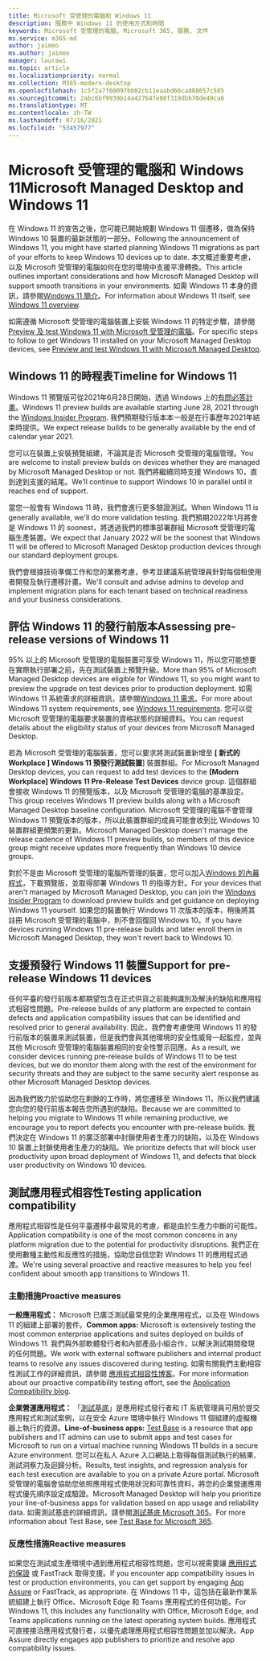 ```yaml
---
title: Microsoft 受管理的電腦和 Windows 11
description: 服務中 Windows 11 的使用方式和時間
keywords: Microsoft 受管理的電腦, Microsoft 365, 服務, 文件
ms.service: m365-md
author: jaimeo
ms.author: jaimeo
manager: laurawi
ms.topic: article
ms.localizationpriority: normal
ms.collection: M365-modern-desktop
ms.openlocfilehash: 1c5f2a7f60097bb02cb11eaabd66cad88657c505
ms.sourcegitcommit: 2abc6bf9939b14a427647e88f319dbb70de49ca6
ms.translationtype: MT
ms.contentlocale: zh-TW
ms.lasthandoff: 07/16/2021
ms.locfileid: "53457977"
---
```

# <a name="microsoft-managed-desktop-and-windows-11"></a><span data-ttu-id="b42ad-104">Microsoft 受管理的電腦和 Windows 11</span><span class="sxs-lookup"><span data-stu-id="b42ad-104">Microsoft Managed Desktop and Windows 11</span></span>

<span data-ttu-id="b42ad-105">在 Windows 11 的宣告之後，您可能已開始規劃 Windows 11 個遷移，做為保持 Windows 10 裝置的最新狀態的一部分。</span><span class="sxs-lookup"><span data-stu-id="b42ad-105">Following the announcement of Windows 11, you might have started planning Windows 11 migrations as part of your efforts to keep Windows 10 devices up to date.</span></span> <span data-ttu-id="b42ad-106">本文概述重要考慮，以及 Microsoft 受管理的電腦如何在您的環境中支援平滑轉換。</span><span class="sxs-lookup"><span data-stu-id="b42ad-106">This article outlines important considerations and how Microsoft Managed Desktop will support smooth transitions in your environments.</span></span> <span data-ttu-id="b42ad-107">如需 Windows 11 本身的資訊，請參閱[Windows 11 簡介](/windows/whats-new/windows-11)。</span><span class="sxs-lookup"><span data-stu-id="b42ad-107">For information about Windows 11 itself, see [Windows 11 overview](/windows/whats-new/windows-11).</span></span>

<span data-ttu-id="b42ad-108">如需遵循 Microsoft 受管理的電腦裝置上安裝 Windows 11 的特定步驟，請參閱[Preview 及 test Windows 11 with Microsoft 受管理的電腦](../working-with-managed-desktop/test-win11-mmd.md)。</span><span class="sxs-lookup"><span data-stu-id="b42ad-108">For specific steps to follow to get Windows 11 installed on your Microsoft Managed Desktop devices, see [Preview and test Windows 11 with Microsoft Managed Desktop](../working-with-managed-desktop/test-win11-mmd.md).</span></span>

## <a name="timeline-for-windows-11"></a><span data-ttu-id="b42ad-109">Windows 11 的時程表</span><span class="sxs-lookup"><span data-stu-id="b42ad-109">Timeline for Windows 11</span></span>

<span data-ttu-id="b42ad-110">Windows 11 預覽版可從2021年6月28日開始，透過 Windows 上的[有問必答計畫](/windows-insider/)。</span><span class="sxs-lookup"><span data-stu-id="b42ad-110">Windows 11 preview builds are available starting June 28, 2021 through the [Windows Insider Program](/windows-insider/).</span></span> <span data-ttu-id="b42ad-111">我們預期發行版本本一般是在行事歷年2021年結束時提供。</span><span class="sxs-lookup"><span data-stu-id="b42ad-111">We expect release builds to be generally available by the end of calendar year 2021.</span></span>

<span data-ttu-id="b42ad-112">您可以在裝置上安裝預覽組建，不論其是否 Microsoft 受管理的電腦管理。</span><span class="sxs-lookup"><span data-stu-id="b42ad-112">You are welcome to install preview builds on devices whether they are managed by Microsoft Managed Desktop or not.</span></span> <span data-ttu-id="b42ad-113">我們將繼續同時支援 Windows 10，直到達到支援的結尾。</span><span class="sxs-lookup"><span data-stu-id="b42ad-113">We’ll continue to support Windows 10 in parallel until it reaches end of support.</span></span>

<span data-ttu-id="b42ad-114">當您一般會有 Windows 11 時，我們會進行更多驗證測試。</span><span class="sxs-lookup"><span data-stu-id="b42ad-114">When Windows 11 is generally available, we'll do more validation testing.</span></span> <span data-ttu-id="b42ad-115">我們預期2022年1月將會是 Windows 11 的 soonest，將透過我們的標準部署群組 Microsoft 受管理的電腦生產裝置。</span><span class="sxs-lookup"><span data-stu-id="b42ad-115">We expect that January 2022 will be the soonest that Windows 11 will be offered to Microsoft Managed Desktop production devices through our standard deployment groups.</span></span>

<span data-ttu-id="b42ad-116">我們會根據技術準備工作和您的業務考慮，參考並建議系統管理員針對每個租使用者開發及執行遷移計畫。</span><span class="sxs-lookup"><span data-stu-id="b42ad-116">We'll consult and advise admins to develop and implement migration plans for each tenant based on technical readiness and your business considerations.</span></span>

## <a name="assessing-pre-release-versions-of-windows-11"></a><span data-ttu-id="b42ad-117">評估 Windows 11 的發行前版本</span><span class="sxs-lookup"><span data-stu-id="b42ad-117">Assessing pre-release versions of Windows 11</span></span>

<span data-ttu-id="b42ad-118">95% 以上的 Microsoft 受管理的電腦裝置可享受 Windows 11，所以您可能想要在實際執行部署之前，先在測試裝置上預覽升級。</span><span class="sxs-lookup"><span data-stu-id="b42ad-118">More than 95% of Microsoft Managed Desktop devices are eligible for Windows 11, so you might want to preview the upgrade on test devices prior to production deployment.</span></span> <span data-ttu-id="b42ad-119">如需 Windows 11 系統需求的詳細資訊，請參閱[Windows 11 需求](/windows/whats-new/windows-11-requirements)。</span><span class="sxs-lookup"><span data-stu-id="b42ad-119">For more about Windows 11 system requirements, see [Windows 11 requirements](/windows/whats-new/windows-11-requirements).</span></span> <span data-ttu-id="b42ad-120">您可以從 Microsoft 受管理的電腦要求裝置的資格狀態的詳細資料。</span><span class="sxs-lookup"><span data-stu-id="b42ad-120">You can request details about the eligibility status of your devices from Microsoft Managed Desktop.</span></span>

<span data-ttu-id="b42ad-121">若為 Microsoft 受管理的電腦裝置，您可以要求將測試裝置新增至 **\[ 新式的 Workplace \] Windows 11 預發行測試裝置**] 裝置群組。</span><span class="sxs-lookup"><span data-stu-id="b42ad-121">For Microsoft Managed Desktop devices, you can request to add test devices to the **\[Modern Workplace\] Windows 11 Pre-Release Test Devices** device group.</span></span> <span data-ttu-id="b42ad-122">這個群組會接收 Windows 11 的預覽版本，以及 Microsoft 受管理的電腦的基準設定。</span><span class="sxs-lookup"><span data-stu-id="b42ad-122">This group receives Windows 11 preview builds along with a Microsoft Managed Desktop baseline configuration.</span></span> <span data-ttu-id="b42ad-123">Microsoft 受管理的電腦不會管理 Windows 11 預覽版本的版本，所以此裝置群組的成員可能會收到比 Windows 10 裝置群組更頻繁的更新。</span><span class="sxs-lookup"><span data-stu-id="b42ad-123">Microsoft Managed Desktop doesn't manage the release cadence of Windows 11 preview builds, so members of this device group might receive updates more frequently than Windows 10 device groups.</span></span>

<span data-ttu-id="b42ad-124">對於不是由 Microsoft 受管理的電腦所管理的裝置，您可以加入[Windows 的內幕程式](/windows-insider/)，下載預覽版，並取得部署 Windows 11 的指導方針。</span><span class="sxs-lookup"><span data-stu-id="b42ad-124">For your devices that aren't managed by Microsoft Managed Desktop, you can join the [Windows Insider Program](/windows-insider/) to download preview builds and get guidance on deploying Windows 11 yourself.</span></span> <span data-ttu-id="b42ad-125">如果您的裝置執行 Windows 11 次版本的版本，稍後將其註冊 Microsoft 受管理的電腦中，則不會回復回 Windows 10。</span><span class="sxs-lookup"><span data-stu-id="b42ad-125">If you have devices running Windows 11 pre-release builds and later enroll them in Microsoft Managed Desktop, they won't revert back to Windows 10.</span></span>

## <a name="support-for-pre-release-windows-11-devices"></a><span data-ttu-id="b42ad-126">支援預發行 Windows 11 裝置</span><span class="sxs-lookup"><span data-stu-id="b42ad-126">Support for pre-release Windows 11 devices</span></span>

<span data-ttu-id="b42ad-127">任何平臺的發行前版本都期望包含在正式供貨之前能夠識別及解決的缺陷和應用程式相容性問題。</span><span class="sxs-lookup"><span data-stu-id="b42ad-127">Pre-release builds of any platform are expected to contain defects and application compatibility issues that can be identified and resolved prior to general availability.</span></span> <span data-ttu-id="b42ad-128">因此，我們會考慮使用 Windows 11 的發行前版本的裝置來測試裝置，但是我們會與其他環境的安全性威脅一起監控，並與其他 Microsoft 受管理的電腦裝置相同的安全性警示回應。</span><span class="sxs-lookup"><span data-stu-id="b42ad-128">As a result, we consider devices running pre-release builds of Windows 11 to be test devices, but we do monitor them along with the rest of the environment for security threats and they are subject to the same security alert response as other Microsoft Managed Desktop devices.</span></span>

<span data-ttu-id="b42ad-129">因為我們致力於協助您在剩餘的工作時，將您遷移至 Windows 11，所以我們建議您向您的發行前版本報告您所遇到的缺陷。</span><span class="sxs-lookup"><span data-stu-id="b42ad-129">Because we are committed to helping you migrate to Windows 11 while remaining productive, we encourage you to report defects you encounter with pre-release builds.</span></span> <span data-ttu-id="b42ad-130">我們決定在 Windows 11 的廣泛部署中封鎖使用者生產力的缺陷，以及在 Windows 10 裝置上封鎖使用者生產力的缺陷。</span><span class="sxs-lookup"><span data-stu-id="b42ad-130">We prioritize defects that will block user productivity upon broad deployment of Windows 11, and defects that block user productivity on Windows 10 devices.</span></span>

## <a name="testing-application-compatibility"></a><span data-ttu-id="b42ad-131">測試應用程式相容性</span><span class="sxs-lookup"><span data-stu-id="b42ad-131">Testing application compatibility</span></span>

<span data-ttu-id="b42ad-132">應用程式相容性是任何平臺遷移中最常見的考慮，都是由於生產力中斷的可能性。</span><span class="sxs-lookup"><span data-stu-id="b42ad-132">Application compatibility is one of the most common concerns in any platform migration due to the potential for productivity disruptions.</span></span> <span data-ttu-id="b42ad-133">我們正在使用數種主動性和反應性的措施，協助您自信您對 Windows 11 的應用程式過渡。</span><span class="sxs-lookup"><span data-stu-id="b42ad-133">We're using several proactive and reactive measures to help you feel confident about smooth app transitions to Windows 11.</span></span>

### <a name="proactive-measures"></a><span data-ttu-id="b42ad-134">主動措施</span><span class="sxs-lookup"><span data-stu-id="b42ad-134">Proactive measures</span></span>

<span data-ttu-id="b42ad-135">**一般應用程式：** Microsoft 已廣泛測試最常見的企業應用程式，以及在 Windows 11 的組建上部署的套件。</span><span class="sxs-lookup"><span data-stu-id="b42ad-135">**Common apps:** Microsoft is extensively testing the most common enterprise applications and suites deployed on builds of Windows 11.</span></span> <span data-ttu-id="b42ad-136">我們與外部軟體發行者和內部產品小組合作，以解決測試期間發現的任何問題。</span><span class="sxs-lookup"><span data-stu-id="b42ad-136">We work with external software publishers and internal product teams to resolve any issues discovered during testing.</span></span> <span data-ttu-id="b42ad-137">如需有關我們主動相容性測試工作的詳細資訊，請參閱 [應用程式相容性博客](https://blogs.windows.com/windowsexperience/2019/01/15/application-compatibility-in-the-windows-ecosystem/)。</span><span class="sxs-lookup"><span data-stu-id="b42ad-137">For more information about our proactive compatibility testing effort, see the [Application Compatibility blog](https://blogs.windows.com/windowsexperience/2019/01/15/application-compatibility-in-the-windows-ecosystem/).</span></span>

<span data-ttu-id="b42ad-138">**企業營運應用程式：** 「[測試基底](https://www.microsoft.com/testbase)」是應用程式發行者和 IT 系統管理員可用於提交應用程式和測試案例，以在安全 Azure 環境中執行 Windows 11 個組建的虛擬機器上執行的資源。</span><span class="sxs-lookup"><span data-stu-id="b42ad-138">**Line-of-business apps:** [Test Base](https://www.microsoft.com/testbase) is a resource that app publishers and IT admins can use to submit apps and test cases for Microsoft to run on a virtual machine running Windows 11 builds in a secure Azure environment.</span></span> <span data-ttu-id="b42ad-139">您可以在私人 Azure 入口網站上取得每個測試執行的結果、測試洞察力及迴歸分析。</span><span class="sxs-lookup"><span data-stu-id="b42ad-139">Results, test insights, and regression analysis for each test execution are available to you on a private Azure portal.</span></span> <span data-ttu-id="b42ad-140">Microsoft 受管理的電腦會協助您依照應用程式使用狀況和可靠性資料，將您的企業營運應用程式優先順序設定成驗證。</span><span class="sxs-lookup"><span data-stu-id="b42ad-140">Microsoft Managed Desktop will help you prioritize your line-of-business apps for validation based on app usage and reliability data.</span></span> <span data-ttu-id="b42ad-141">如需測試基底的詳細資訊，請參閱[測試基底 Microsoft 365](https://techcommunity.microsoft.com/t5/windows-it-pro-blog/test-base-for-microsoft-365-microsoft-ignite-2021-updates/ba-p/2185566)。</span><span class="sxs-lookup"><span data-stu-id="b42ad-141">For more information about Test Base, see [Test Base for Microsoft 365](https://techcommunity.microsoft.com/t5/windows-it-pro-blog/test-base-for-microsoft-365-microsoft-ignite-2021-updates/ba-p/2185566).</span></span>

### <a name="reactive-measures"></a><span data-ttu-id="b42ad-142">反應性措施</span><span class="sxs-lookup"><span data-stu-id="b42ad-142">Reactive measures</span></span>

<span data-ttu-id="b42ad-143">如果您在測試或生產環境中遇到應用程式相容性問題，您可以視需要讓 [應用程式的保證](/fasttrack/products-and-capabilities) 或 FastTrack 取得支援。</span><span class="sxs-lookup"><span data-stu-id="b42ad-143">If you encounter app compatibility issues in test or production environments, you can get support by engaging [App Assure](/fasttrack/products-and-capabilities) or FastTrack, as appropriate.</span></span> <span data-ttu-id="b42ad-144">在 Windows 11 中，這包括在最新作業系統組建上執行 Office、Microsoft Edge 和 Teams 應用程式的任何功能。</span><span class="sxs-lookup"><span data-stu-id="b42ad-144">For Windows 11, this includes any functionality with Office, Microsoft Edge, and Teams applications running on the latest operating system builds.</span></span> <span data-ttu-id="b42ad-145">應用程式可直接接洽應用程式發行者，以優先處理應用程式相容性問題並加以解決。</span><span class="sxs-lookup"><span data-stu-id="b42ad-145">App Assure directly engages app publishers to prioritize and resolve app compatibility issues.</span></span>